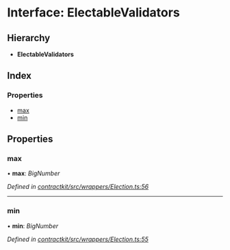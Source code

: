 # Interface: ElectableValidators

## Hierarchy

* **ElectableValidators**

## Index

### Properties

* [max](_wrappers_election_.electablevalidators.md#max)
* [min](_wrappers_election_.electablevalidators.md#min)

## Properties

###  max

• **max**: *BigNumber*

*Defined in [contractkit/src/wrappers/Election.ts:56](https://github.com/celo-org/celo-monorepo/blob/master/packages/contractkit/src/wrappers/Election.ts#L56)*

___

###  min

• **min**: *BigNumber*

*Defined in [contractkit/src/wrappers/Election.ts:55](https://github.com/celo-org/celo-monorepo/blob/master/packages/contractkit/src/wrappers/Election.ts#L55)*
